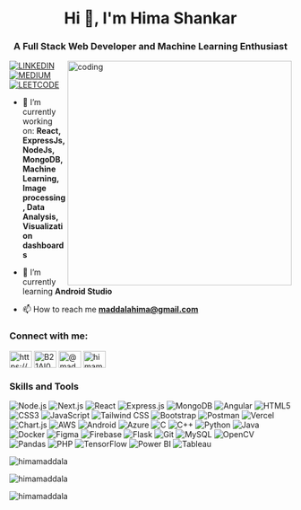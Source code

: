 
<h1 align="center">Hi 👋, I'm Hima Shankar</h1>
<h3 align="center">A Full Stack Web Developer and Machine Learning Enthusiast</h3>

<img align="right" alt="coding" width="400" src="https://camo.githubusercontent.com/7de37139d0b4c1ce40865e799b446c0e963a3dd8fb68d239707237c40604fa3d/68747470733a2f2f63646e2e6472696262626c652e636f6d2f75736572732f3733303730332f73637265656e73686f74732f363538313234332f6176656e746f2e676966">

[![LINKEDIN](	https://img.shields.io/badge/LinkedIn-0077B5?style=for-the-badge&logo=linkedin&logoColor=white)](https://www.linkedin.com/in/hima-shankar/) 
[![MEDIUM](	https://img.shields.io/badge/Medium-12100E?style=for-the-badge&logo=medium&logoColor=white)](https://medium.com/@maddalahima) 
[![LEETCODE](	https://img.shields.io/badge/Leetcode-FF8000?style=for-the-badge&logo=leetcode&logoColor=white)](https://leetcode.com/u/HimaMaddala/)


- 🔭 I’m currently working on:
  **React, ExpressJs, NodeJs, MongoDB, Machine Learning, Image processing, Data Analysis, Visualization dashboards**

- 🌱 I’m currently learning **Android Studio**

- 📫 How to reach me **maddalahima@gmail.com**

<h3 align="left">Connect with me:</h3>
<p align="left">
<a href="https://linkedin.com/in/hima-shankar/" target="blank"><img align="center" src="https://raw.githubusercontent.com/rahuldkjain/github-profile-readme-generator/master/src/images/icons/Social/linked-in-alt.svg" alt="https://www.linkedin.com/in/hima-shankar/" height="30" width="40" /></a>
<a href="https://www.hackerrank.com/profile/B21AI002" target="blank"><img align="center" src="https://raw.githubusercontent.com/rahuldkjain/github-profile-readme-generator/master/src/images/icons/Social/hackerrank.svg" alt="B21AI002" height="30" width="40" /></a>
 <a href="https://medium.com/@maddalahima" target="blank"><img align="center" src="https://raw.githubusercontent.com/rahuldkjain/github-profile-readme-generator/master/src/images/icons/Social/medium.svg" alt="@maddalahima" height="30" width="40" /></a>
<a href="https://www.leetcode.com/himamaddala" target="blank"><img align="center" src="https://raw.githubusercontent.com/rahuldkjain/github-profile-readme-generator/master/src/images/icons/Social/leet-code.svg" alt="himamaddala" height="30" width="40" /></a>

</p>

<h3 align="left">Skills and Tools</h3>
<p align="left">
  <img src="https://img.shields.io/badge/node.js-6DA55F?style=for-the-badge&logo=node.js&logoColor=white" alt="Node.js" />
  <img src="https://img.shields.io/badge/next.js-000000?style=for-the-badge&logo=nextdotjs&logoColor=white" alt="Next.js" />
  <img src="https://img.shields.io/badge/react-61DAFB?style=for-the-badge&logo=react&logoColor=white" alt="React" />
  <img src="https://img.shields.io/badge/express.js-%23404d59.svg?style=for-the-badge&logo=express&logoColor=%2361DAFB" alt="Express.js" />
  <img src="https://img.shields.io/badge/MongoDB-%234ea94b.svg?style=for-the-badge&logo=mongodb&logoColor=white" alt="MongoDB" />
  <img src="https://img.shields.io/badge/angular-%23DD0031.svg?style=for-the-badge&logo=angular&logoColor=white" alt="Angular" />
  <img src="https://img.shields.io/badge/html5-%23E34F26.svg?style=for-the-badge&logo=html5&logoColor=white" alt="HTML5" />
  <img src="https://img.shields.io/badge/css3-%231572B6.svg?style=for-the-badge&logo=css3&logoColor=white" alt="CSS3" />
  <img src="https://img.shields.io/badge/javascript-%23323330.svg?style=for-the-badge&logo=javascript&logoColor=%23F7DF1E" alt="JavaScript" />
  <img src="https://img.shields.io/badge/tailwindcss-%2338B2AC.svg?style=for-the-badge&logo=tailwind-css&logoColor=white" alt="Tailwind CSS" />
  <img src="https://img.shields.io/badge/bootstrap-%23563D7C.svg?style=for-the-badge&logo=bootstrap&logoColor=white" alt="Bootstrap" />
  <img src="https://img.shields.io/badge/Postman-FF6C37?style=for-the-badge&logo=postman&logoColor=white" alt="Postman" />
  <img src="https://img.shields.io/badge/vercel-%23000000.svg?style=for-the-badge&logo=vercel&logoColor=white" alt="Vercel" />
  <img src="https://img.shields.io/badge/chart.js-F5788D.svg?style=for-the-badge&logo=chartdotjs&logoColor=white" alt="Chart.js" />
  <img src="https://img.shields.io/badge/Amazon_AWS-232F3E?style=for-the-badge&logo=amazon-aws&logoColor=white" alt="AWS" />
  <img src="https://img.shields.io/badge/android-%23354947.svg?style=for-the-badge&logo=android&logoColor=white" alt="Android" />
  <img src="https://img.shields.io/badge/azure-%230072C6.svg?style=for-the-badge&logo=microsoftazure&logoColor=white" alt="Azure" />
  <img src="https://img.shields.io/badge/c-%2300599C.svg?style=for-the-badge&logo=c&logoColor=white" alt="C" />
  <img src="https://img.shields.io/badge/c++-%2300599C.svg?style=for-the-badge&logo=c%2B%2B&logoColor=white" alt="C++" />
  <img src="https://img.shields.io/badge/python-%2314354C.svg?style=for-the-badge&logo=python&logoColor=white" alt="Python" />
  <img src="https://img.shields.io/badge/java-%23ED8B00.svg?style=for-the-badge&logo=openjdk&logoColor=white" alt="Java" />
  <img src="https://img.shields.io/badge/docker-%230db7ed.svg?style=for-the-badge&logo=docker&logoColor=white" alt="Docker" />
  <img src="https://img.shields.io/badge/figma-%23F24E1E.svg?style=for-the-badge&logo=figma&logoColor=white" alt="Figma" />
  <img src="https://img.shields.io/badge/firebase-%23039BE5.svg?style=for-the-badge&logo=firebase" alt="Firebase" />
  <img src="https://img.shields.io/badge/flask-%23000.svg?style=for-the-badge&logo=flask&logoColor=white" alt="Flask" />
  <img src="https://img.shields.io/badge/git-%23F05033.svg?style=for-the-badge&logo=git&logoColor=white" alt="Git" />
  <img src="https://img.shields.io/badge/mysql-%2300000f.svg?style=for-the-badge&logo=mysql&logoColor=white" alt="MySQL" />
  <img src="https://img.shields.io/badge/OpenCV-5C3EE8.svg?style=for-the-badge&logo=opencv&logoColor=white" alt="OpenCV" />
  <img src="https://img.shields.io/badge/pandas-%23150458.svg?style=for-the-badge&logo=pandas&logoColor=white" alt="Pandas" />
  <img src="https://img.shields.io/badge/php-%23777BB4.svg?style=for-the-badge&logo=php&logoColor=white" alt="PHP" />
  <img src="https://img.shields.io/badge/tensorflow-%23FF6F00.svg?style=for-the-badge&logo=tensorflow&logoColor=white" alt="TensorFlow" />
 <img src="https://img.shields.io/badge/PowerBI-F2C811?style=for-the-badge&logo=powerbi&logoColor=white" alt="Power BI" />
<img src="https://img.shields.io/badge/Tableau-E97627?style=for-the-badge&logo=tableau&logoColor=white" alt="Tableau"/>

</p>

<p><img align="center" src="https://github-readme-stats.vercel.app/api/top-langs?username=himamaddala&show_icons=true&locale=en&layout=compact" alt="himamaddala" /></p>
<p><img align="center" src="https://github-readme-stats.vercel.app/api?username=himamaddala&show_icons=true&locale=en" alt="himamaddala" /></p>
<p><img align="center" src="https://github-readme-streak-stats.herokuapp.com/?user=himamaddala&" alt="himamaddala" /></p>


